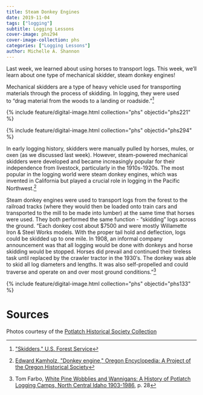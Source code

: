 ```yaml
---
title: Steam Donkey Engines
date: 2019-11-04
tags: ["logging"]
subtitle: Logging Lessons
cover-image: phs294
cover-image-collection: phs 
categories: ["Logging Lessons"]
author: Michelle A. Shannon
---
```


Last week, we learned about using horses to transport logs. This week, we’ll learn about one type of mechanical skidder, steam donkey engines!

Mechanical skidders are a type of heavy vehicle used for transporting materials through the process of skidding. In logging, they were used to “drag material from the woods to a landing or roadside.”[^1]

{% include feature/digital-image.html collection="phs" objectid="phs221" %}

{% include feature/digital-image.html collection="phs" objectid="phs294" %}

In early logging history, skidders were manually pulled by horses, mules, or oxen (as we discussed last week). However, steam-powered mechanical skidders were developed and became increasingly popular for their independence from livestock, particularly in the 1910s-1920s. The most popular in the logging world were steam donkey engines, which was invented in California but played a crucial role in logging in the Pacific Northwest.[^2]

Steam donkey engines were used to transport logs from the forest to the railroad tracks (where they would then be loaded onto train cars and transported to the mill to be made into lumber) at the same time that horses were used. They both performed the same function - “skidding” logs across the ground. “Each donkey cost about $7500 and were mostly Willamette Iron & Steel Works models. With the proper tail hold and deflection, logs could be skidded up to one mile. In 1908, an informal company announcement was that all logging would be done with donkeys and horse skidding would be stopped. Horses did prevail and continued their tireless task until replaced by the crawler tractor in the 1930′s. The donkey was able to skid all log diameters and lengths. It was also self-propelled and could traverse and operate on and over most ground conditions.”[^3]

{% include feature/digital-image.html collection="phs" objectid="phs133" %}

# Sources

Photos courtesy of the [Potlatch Historical Society Collection](https://www.lib.uidaho.edu/digital/phs/)

[^1]: ["Skidders," U.S. Forest Service](https://www.fs.fed.us/forestmanagement/equipment-catalog/skidders.shtml)
[^2]: [Edward Kamholz, "Donkey engine," Oregon Encyclopedia: A Project of the Oregon Historical Society](https://oregonencyclopedia.org/articles/donkey_engine/#.XWlG9ShKi70)
[^3]: Tom Farbo, [White Pine Wobblies and Wannigans: A History of Potlatch Logging Camps, North Central Idaho 1903-1986](https://alliance-primo.hosted.exlibrisgroup.com/permalink/f/m1uotc/CP71106064480001451), p. 28
